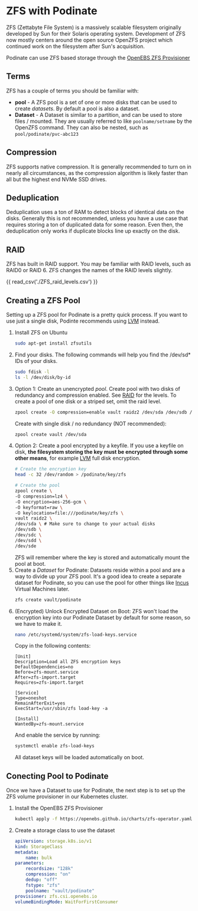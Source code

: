 # ZFS with Podinate
ZFS (Zettabyte File System) is a massively scalable filesystem originally developed by Sun for their Solaris operating system. Development of ZFS now mostly centers around the open source OpenZFS project which continued work on the filesystem after Sun's acquisition. 

Podinate can use ZFS based storage through the [OpenEBS ZFS Provisioner](https://github.com/openebs/zfs-localpv)

## Terms
ZFS has a couple of terms you should be familiar with: 

- **pool** - A ZFS pool is a set of one or more disks that can be used to create *datasets*. By default a pool is also a dataset. 
- **Dataset** - A Dataset is similar to a partition, and can be used to store files / mounted. They are usually referred to like `poolname/setname` by the OpenZFS command. They can also be nested, such as `pool/podinate/pvc-abc123`

## Compression
ZFS supports native compression. It is generally recommended to turn on in nearly all circumstances, as the compression algorithm is likely faster than all but the highest end NVMe SSD drives. 

## Deduplication
Deduplication uses a ton of RAM to detect blocks of identical data on the disks. Generally this is not recommended, unless you have a use case that requires storing a ton of duplicated data for some reason. Even then, the deduplication only works if duplicate blocks line up exactly on the disk. 

## RAID
ZFS has built in RAID support. You may be familiar with RAID levels, such as RAID0 or RAID 6. ZFS changes the names of the RAID levels slightly. 

{{ read_csv('./ZFS_raid_levels.csv') }}

## Creating a ZFS Pool
Setting up a ZFS pool for Podinate is a pretty quick process. If you want to use just a single disk, Podinte recommends using [LVM](../lvm) instead.

1. Install ZFS on Ubuntu
    ```bash
    sudo apt-get install zfsutils
    ```
1. Find your disks. The following commands will help you find the /dev/sd* IDs of your disks. 
    ```bash
    sudo fdisk -l 
    ls -l /dev/disk/by-id
    ```
1. Option 1: Create an unencrypted *pool*. 
    Create pool with two disks of redundancy and compression enabled. See [RAID](#raid) for the levels. To create a pool of one disk or a striped set, omit the raid level. 
    ```bash
    zpool create -O compression=enable vault raidz2 /dev/sda /dev/sdb /dev/sdc /dev/sdd /dev/sde 
    ```
    Create with single disk / no redundancy (NOT recommended):
    ```bash
    zpool create vault /dev/sda
    ```
1. Option 2: Create a pool encrypted by a keyfile. 
    If you use a keyfile on disk, **the filesystem storing the key must be encrypted through some other means**, for example [LVM](../lvm#encryption) full disk encryption. 
    ```bash
    # Create the encryption key
    head -c 32 /dev/random > /podinate/key/zfs

    # Create the pool 
    zpool create \
    -O compression=lz4 \
    -O encryption=aes-256-gcm \
    -O keyformat=raw \
    -O keylocation=file:///podinate/key/zfs \
    vault raidz2 \
    /dev/sda \ # Make sure to change to your actual disks
    /dev/sdb \
    /dev/sdc \
    /dev/sdd \
    /dev/sde 
    ```
    ZFS will remember where the key is stored and automatically mount the pool at boot. 
1. Create a *Dataset* for Podinate:
    Datasets reside within a pool and are a way to divide up your ZFS pool. It's a good idea to create a separate dataset for Podinate, so you can use the pool for other things like [Incus](../../software/incus) Virtual Machines later.
    ```bash
    zfs create vault/podinate 
    ```
1. (Encrypted) Unlock Encrypted Dataset on Boot:
    ZFS won't load the encryption key into our Podinate Dataset by default for some reason, so we have to make it. 
    ```bash
    nano /etc/systemd/system/zfs-load-keys.service
    ```
    Copy in the following contents: 
    ```systemd
    [Unit]
    Description=Load all ZFS encryption keys
    DefaultDependencies=no
    Before=zfs-mount.service
    After=zfs-import.target
    Requires=zfs-import.target

    [Service]
    Type=oneshot
    RemainAfterExit=yes
    ExecStart=/usr/sbin/zfs load-key -a

    [Install]
    WantedBy=zfs-mount.service
    ```
    And enable the service by running: 
    ```bash
    systemctl enable zfs-load-keys
    ```
    All dataset keys will be loaded automatically on boot. 

## Conecting Pool to Podinate 
Once we have a Dataset to use for Podinate, the next step is to set up the ZFS volume provisioner in our Kubernetes cluster.

1. Install the OpenEBS ZFS Provisioner
    ```bash
    kubectl apply -f https://openebs.github.io/charts/zfs-operator.yaml
    ```

1. Create a storage class to use the dataset
    ```yaml
    apiVersion: storage.k8s.io/v1
    kind: StorageClass
    metadata:
        name: bulk
    parameters:
        recordsize: "128k"
        compression: "on"
        dedup: "off"
        fstype: "zfs"
        poolname: "vault/podinate"
    provisioner: zfs.csi.openebs.io
    volumeBindingMode: WaitForFirstConsumer
    ```
